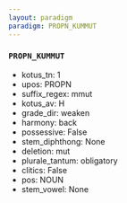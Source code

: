 ```yaml
---
layout: paradigm
paradigm: PROPN_KUMMUT
---
```

### ` PROPN_KUMMUT `


* kotus_tn: 1
* upos: PROPN
* suffix_regex: mmut
* kotus_av: H
* grade_dir: weaken
* harmony: back
* possessive: False
* stem_diphthong: None
* deletion: mut
* plurale_tantum: obligatory
* clitics: False
* pos: NOUN
* stem_vowel: None
